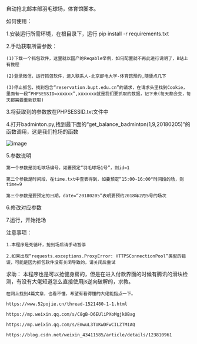 自动抢北邮本部羽毛球场，体育馆脚本。

如何使用：

  1.安装运行所需环境，在根目录下，运行 pip install -r requirements.txt
  
  2.手动获取所需参数：
  
    (1)下载一个抓包软件，这里就以国产的Reqable举例，如何配置就不再此进行说明了，B站上有教程
    
    (2)登录微信，运行抓包软件，进入联系人-北京邮电大学-体育馆预约,随便点几下
    
    (3)停止抓包，找到包含“reservation.bupt.edu.cn”的请求，在请求头里找到Cookie，里面有一段“PHPSESSID=xxxxxx”,xxxxxxx就是我们要抓取的数据，记下来(每天都会变，每天都需要重新获取)
    
  3.将获取到的参数放在PHPSESSID.txt文件中
  
  4.打开badminton.py,找到最下面的“get_balance_badminton(1,9,20180205)”的函数调用，这是我们抢场的函数
  
  ![image](https://github.com/post-soldier/bupt-gym/assets/165042370/71971fe7-ddbe-4ae4-804d-d1823757062b)

  5.参数说明
  
    第一个参数是羽毛球场编号，如要预定“羽毛球场1号”，则id=1
  
    第二个参数是时间段，在time.txt中查表得到，如要预定“15:00-16:00"时间段的场，则time=9
    
    第三个参数是要预定的日期，date=“20180205”表明要预约2018年2月5号的场次

  6.修改对应参数
  
  7.运行，开始抢场
  


  注意事项：
  
    1.本程序是死循环，抢到场后请手动暂停
    
    2.如果出现“requests.exceptions.ProxyError: HTTPSConnectionPool”类型的错误，可能是因为抓包软件没有关闭导致的，请关闭后重试


  求助：
    本程序也是可以抢健身房的，但是在进入付款界面的时候有腾讯的滑块检测，有没有大佬知道怎么直接使用js逆向破解的，求教。
    
    在网上找到4篇文章，也看不懂，希望有看得懂的大佬能指点一下。
    
    https://www.52pojie.cn/thread-1521480-1-1.html
    
    https://mp.weixin.qq.com/s/C8gB-D6EUliPXoMgjk0Bag
    
    https://mp.weixin.qq.com/s/EmwuL3ToKwDFwCILZTM1AQ
    
    https://blog.csdn.net/weixin_43411585/article/details/123810961


    
